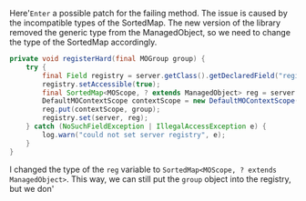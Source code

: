 Here'`Enter` a possible patch for the failing method. The issue is caused by the incompatible types of the SortedMap. The new version of the library removed the generic type from the ManagedObject, so we need to change the type of the SortedMap accordingly.

```java
private void registerHard(final MOGroup group) {
    try {
        final Field registry = server.getClass().getDeclaredField("registry");
        registry.setAccessible(true);
        final SortedMap<MOScope, ? extends ManagedObject> reg = server.getRegistry();
        DefaultMOContextScope contextScope = new DefaultMOContextScope(new OctetString(""), group.getScope());
        reg.put(contextScope, group);
        registry.set(server, reg);
    } catch (NoSuchFieldException | IllegalAccessException e) {
        log.warn("could not set server registry", e);
    }
}
```
I changed the type of the `reg` variable to `SortedMap<MOScope, ? extends ManagedObject>`. This way, we can still put the `group` object into the registry, but we don'

```